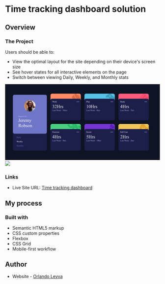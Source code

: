 # Time tracking dashboard solution

## Overview

### The Project

Users should be able to:

- View the optimal layout for the site depending on their device's screen size
- See hover states for all interactive elements on the page
- Switch between viewing Daily, Weekly, and Monthly stats

![1686437278483](image/README/1686437278483.png)![](./screenshot.jpg)

### Links

- Live Site URL: [Time tracking dashboard](https://time-tracking-dashboard-orlando.netlify.app/)

## My process

### Built with

- Semantic HTML5 markup
- CSS custom properties
- Flexbox
- CSS Grid
- Mobile-first workflow

## Author

- Website - [Orlando Leyva](https://orlando-leyva-portfolio.netlify.app/)
